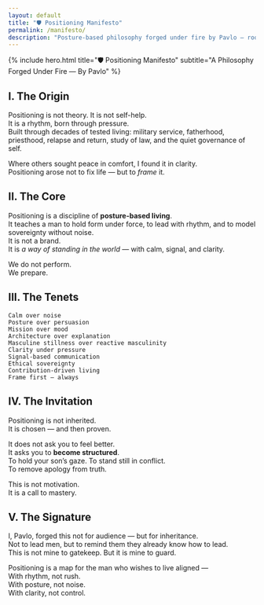 ```yaml
---
layout: default
title: "🛡️ Positioning Manifesto"
permalink: /manifesto/
description: "Posture-based philosophy forged under fire by Pavlo — rooted in clarity, rhythm, and sovereign masculinity."
---
```


{% include hero.html title="🛡️ Positioning Manifesto" subtitle="A Philosophy Forged Under Fire — By Pavlo" %}

## I. The Origin

Positioning is not theory. It is not self-help.  
It is a rhythm, born through pressure.  
Built through decades of tested living: military service, fatherhood, priesthood, relapse and return, study of law, and the quiet governance of self.

Where others sought peace in comfort, I found it in clarity.  
Positioning arose not to fix life — but to *frame* it.

## II. The Core

Positioning is a discipline of **posture-based living**.  
It teaches a man to hold form under force, to lead with rhythm, and to model sovereignty without noise.  
It is not a brand.  
It is *a way of standing in the world* — with calm, signal, and clarity.  

We do not perform.  
We prepare.

## III. The Tenets

```
Calm over noise  
Posture over persuasion  
Mission over mood  
Architecture over explanation  
Masculine stillness over reactive masculinity  
Clarity under pressure  
Signal-based communication  
Ethical sovereignty  
Contribution-driven living  
Frame first — always
```

## IV. The Invitation

Positioning is not inherited.  
It is chosen — and then proven.  

It does not ask you to feel better.  
It asks you to **become structured**.  
To hold your son’s gaze. To stand still in conflict.  
To remove apology from truth.

This is not motivation.  
It is a call to mastery.

## V. The Signature

I, Pavlo, forged this not for audience — but for inheritance.  
Not to lead men, but to remind them they already know how to lead.  
This is not mine to gatekeep. But it is mine to guard.

Positioning is a map for the man who wishes to live aligned —  
With rhythm, not rush.  
With posture, not noise.  
With clarity, not control.
